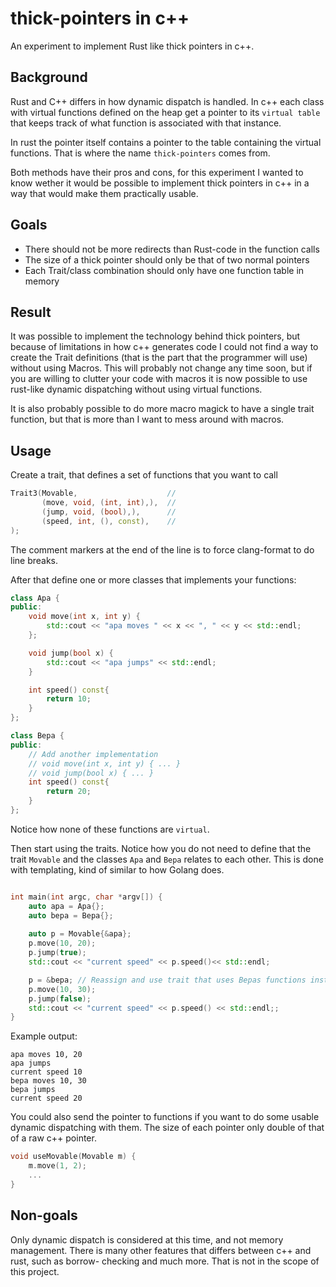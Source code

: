 # thick-pointers in c++

An experiment to implement Rust like thick pointers in c++.

## Background

Rust and C++ differs in how dynamic dispatch is handled. In c++ each class
with virtual functions defined on the heap get a pointer to its `virtual table`
that keeps track of what function is associated with that instance.

In rust the pointer itself contains a pointer to the table containing the
virtual functions. That is where the name `thick-pointers` comes from.

Both methods have their pros and cons, for this experiment I wanted to know
wether it would be possible to implement thick pointers in c++ in a way
that would make them practically usable.

## Goals

- There should not be more redirects than Rust-code in the function calls
- The size of a thick pointer should only be that of two normal pointers
- Each Trait/class combination should only have one function table in memory

## Result

It was possible to implement the technology behind thick pointers, but
because of limitations in how c++ generates code I could not find a way
to create the Trait definitions (that is the part that the programmer will use)
without using Macros. This will probably not change any time soon, but if
you are willing to clutter your code with macros it is now possible to use
rust-like dynamic dispatching without using virtual functions.

It is also probably possible to do more macro magick to have a single trait
function, but that is more than I want to mess around with macros.

## Usage

Create a trait, that defines a set of functions that you want to call
```c++
Trait3(Movable,                    //
       (move, void, (int, int),),  //
       (jump, void, (bool),),      //
       (speed, int, (), const),    //
);
```

The comment markers at the end of the line is to force clang-format to do line
breaks.

After that define one or more classes that implements your functions:

```c++
class Apa {
public:
    void move(int x, int y) {
        std::cout << "apa moves " << x << ", " << y << std::endl;
    };

    void jump(bool x) {
        std::cout << "apa jumps" << std::endl;
    }

    int speed() const{
        return 10;
    }
};

class Bepa {
public:
    // Add another implementation
    // void move(int x, int y) { ... }
    // void jump(bool x) { ... }
    int speed() const{
        return 20;
    }
};
```

Notice how none of these functions are `virtual`.

Then start using the traits. Notice how you do not need to define that the trait
`Movable` and the classes `Apa` and `Bepa` relates to each other. This is done
with templating, kind of similar to how Golang does.

```c++

int main(int argc, char *argv[]) {
    auto apa = Apa{};
    auto bepa = Bepa{};
    
    auto p = Movable{&apa};
    p.move(10, 20);
    p.jump(true);
    std::cout << "current speed" << p.speed()<< std::endl;

    p = &bepa; // Reassign and use trait that uses Bepas functions instead
    p.move(10, 30);
    p.jump(false);
    std::cout << "current speed" << p.speed() << std::endl;;
}
```

Example output:

```
apa moves 10, 20
apa jumps
current speed 10
bepa moves 10, 30
bepa jumps
current speed 20
```

You could also send the pointer to functions if you want to do some usable
dynamic dispatching with them. The size of each pointer only double of
that of a raw c++ pointer.

```c++
void useMovable(Movable m) {
    m.move(1, 2);
    ...
}
```

## Non-goals

Only dynamic dispatch is considered at this time, and not memory management.
There is many other features that differs between c++ and rust, such as borrow-
checking and much more. That is not in the scope of this project.
